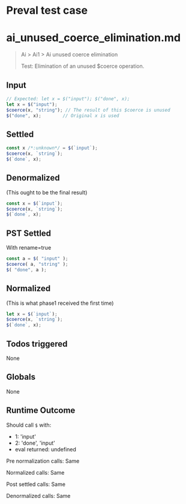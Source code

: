 # Preval test case

# ai_unused_coerce_elimination.md

> Ai > Ai1 > Ai unused coerce elimination
>
> Test: Elimination of an unused $coerce operation.

## Input

`````js filename=intro
// Expected: let x = $("input"); $("done", x);
let x = $("input");
$coerce(x, "string"); // The result of this $coerce is unused
$("done", x);        // Original x is used
`````


## Settled


`````js filename=intro
const x /*:unknown*/ = $(`input`);
$coerce(x, `string`);
$(`done`, x);
`````


## Denormalized
(This ought to be the final result)

`````js filename=intro
const x = $(`input`);
$coerce(x, `string`);
$(`done`, x);
`````


## PST Settled
With rename=true

`````js filename=intro
const a = $( "input" );
$coerce( a, "string" );
$( "done", a );
`````


## Normalized
(This is what phase1 received the first time)

`````js filename=intro
let x = $(`input`);
$coerce(x, `string`);
$(`done`, x);
`````


## Todos triggered


None


## Globals


None


## Runtime Outcome


Should call `$` with:
 - 1: 'input'
 - 2: 'done', 'input'
 - eval returned: undefined

Pre normalization calls: Same

Normalized calls: Same

Post settled calls: Same

Denormalized calls: Same
